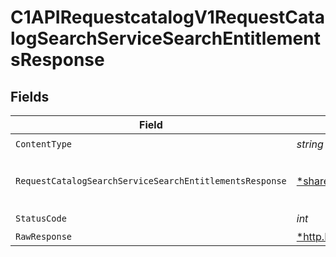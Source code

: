 # C1APIRequestcatalogV1RequestCatalogSearchServiceSearchEntitlementsResponse


## Fields

| Field                                                                                                                                         | Type                                                                                                                                          | Required                                                                                                                                      | Description                                                                                                                                   |
| --------------------------------------------------------------------------------------------------------------------------------------------- | --------------------------------------------------------------------------------------------------------------------------------------------- | --------------------------------------------------------------------------------------------------------------------------------------------- | --------------------------------------------------------------------------------------------------------------------------------------------- |
| `ContentType`                                                                                                                                 | *string*                                                                                                                                      | :heavy_check_mark:                                                                                                                            | N/A                                                                                                                                           |
| `RequestCatalogSearchServiceSearchEntitlementsResponse`                                                                                       | [*shared.RequestCatalogSearchServiceSearchEntitlementsResponse](../../models/shared/requestcatalogsearchservicesearchentitlementsresponse.md) | :heavy_minus_sign:                                                                                                                            | The RequestCatalogSearchServiceSearchEntitlementsResponse message contains a list of results and a nextPageToken if applicable.               |
| `StatusCode`                                                                                                                                  | *int*                                                                                                                                         | :heavy_check_mark:                                                                                                                            | N/A                                                                                                                                           |
| `RawResponse`                                                                                                                                 | [*http.Response](https://pkg.go.dev/net/http#Response)                                                                                        | :heavy_minus_sign:                                                                                                                            | N/A                                                                                                                                           |